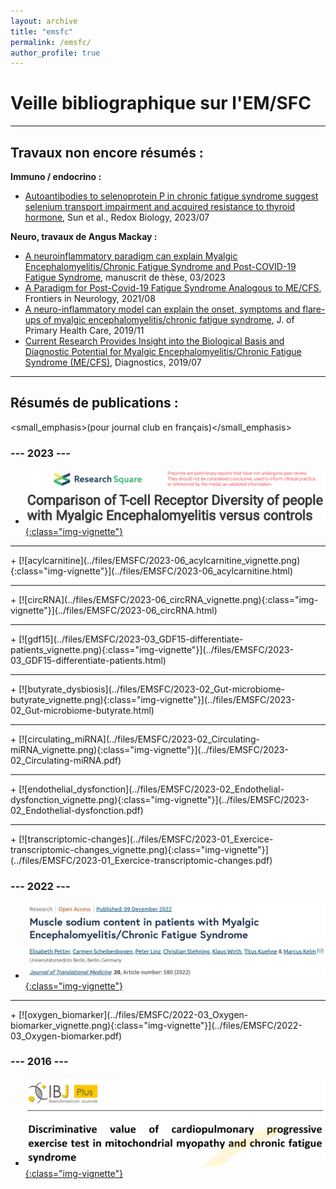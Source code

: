 ```yaml
---
layout: archive
title: "emsfc"
permalink: /emsfc/
author_profile: true
---
```


# Veille bibliographique sur l'EM/SFC

<hr class="hr_gradient" />

## Travaux non encore résumés :

**Immuno / endocrino :**
   - [Autoantibodies to selenoprotein P in chronic fatigue syndrome suggest selenium transport impairment and acquired resistance to thyroid hormone](https://www.ncbi.nlm.nih.gov/pmc/articles/PMC10338150/), Sun et al., Redox Biology, 2023/07

**Neuro, travaux de Angus Mackay :**
   - [A neuroinflammatory paradigm can explain Myalgic Encephalomyelitis/Chronic Fatigue Syndrome and Post-COVID-19 Fatigue Syndrome](https://ourarchive.otago.ac.nz/handle/10523/15089), manuscrit de thèse, 03/2023
   - [A Paradigm for Post-Covid-19 Fatigue Syndrome Analogous to ME/CFS](https://www.frontiersin.org/articles/10.3389/fneur.2021.701419/full), Frontiers in Neurology, 2021/08
   - [A neuro-inflammatory model can explain the onset, symptoms and flare-ups of myalgic encephalomyelitis/chronic fatigue syndrome](https://www.publish.csiro.au/hc/HC19041), J. of Primary Health Care, 2019/11
   - [Current Research Provides Insight into the Biological Basis and Diagnostic Potential for Myalgic Encephalomyelitis/Chronic Fatigue Syndrome (ME/CFS)](https://www.mdpi.com/2075-4418/9/3/73), Diagnostics, 2019/07

<hr class="hr_gradient" />

## Résumés de publications :
<small_emphasis>(pour journal club en français)</small_emphasis>

### --- 2023 ---
   + [![tcell](../files/EMSFC/2023-07_Tcell_vignette.png){:class="img-vignette"}](../files/EMSFC/2023-07_Tcell.html)  
   <hr/>
   + [![acylcarnitine](../files/EMSFC/2023-06_acylcarnitine_vignette.png){:class="img-vignette"}](../files/EMSFC/2023-06_acylcarnitine.html)  
   <hr/>
   + [![circRNA](../files/EMSFC/2023-06_circRNA_vignette.png){:class="img-vignette"}](../files/EMSFC/2023-06_circRNA.html)  
   <hr/>
   + [![gdf15](../files/EMSFC/2023-03_GDF15-differentiate-patients_vignette.png){:class="img-vignette"}](../files/EMSFC/2023-03_GDF15-differentiate-patients.html)  
   <hr/>
   + [![butyrate_dysbiosis](../files/EMSFC/2023-02_Gut-microbiome-butyrate_vignette.png){:class="img-vignette"}](../files/EMSFC/2023-02_Gut-microbiome-butyrate.html)  
   <hr/>
   + [![circulating_miRNA](../files/EMSFC/2023-02_Circulating-miRNA_vignette.png){:class="img-vignette"}](../files/EMSFC/2023-02_Circulating-miRNA.pdf)  
   <hr/>
   + [![endothelial_dysfonction](../files/EMSFC/2023-02_Endothelial-dysfonction_vignette.png){:class="img-vignette"}](../files/EMSFC/2023-02_Endothelial-dysfonction.pdf)  
   <hr/>
   + [![transcriptomic-changes](../files/EMSFC/2023-01_Exercice-transcriptomic-changes_vignette.png){:class="img-vignette"}](../files/EMSFC/2023-01_Exercice-transcriptomic-changes.pdf)


### --- 2022 ---
   +  [![transcriptomic-changes](../files/EMSFC/2022-12_Muscle-sodium-content_vignette.png){:class="img-vignette"}](../files/EMSFC/2022-12_Muscle-sodium-content.pdf)  
   <hr/>
   + [![oxygen_biomarker](../files/EMSFC/2022-03_Oxygen-biomarker_vignette.png){:class="img-vignette"}](../files/EMSFC/2022-03_Oxygen-biomarker.pdf)


### --- 2016 ---
   +  [![MM-vs-SFC](../files/EMSFC/2016-06_MM-vs-SFC_vignette.png){:class="img-vignette"}](../files/EMSFC/2016-06_MM-vs-SFC.html)
